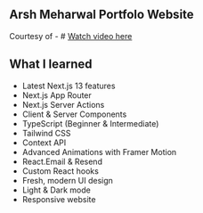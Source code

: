 ## Arsh Meharwal Portfolo Website

Courtesy of - # [Watch video here](https://youtu.be/sUKptmUVIBM)

## What I learned

- Latest Next.js 13 features
- Next.js App Router
- Next.js Server Actions
- Client & Server Components
- TypeScript (Beginner & Intermediate)
- Tailwind CSS
- Context API
- Advanced Animations with Framer Motion
- React.Email & Resend
- Custom React hooks
- Fresh, modern UI design
- Light & Dark mode
- Responsive website
